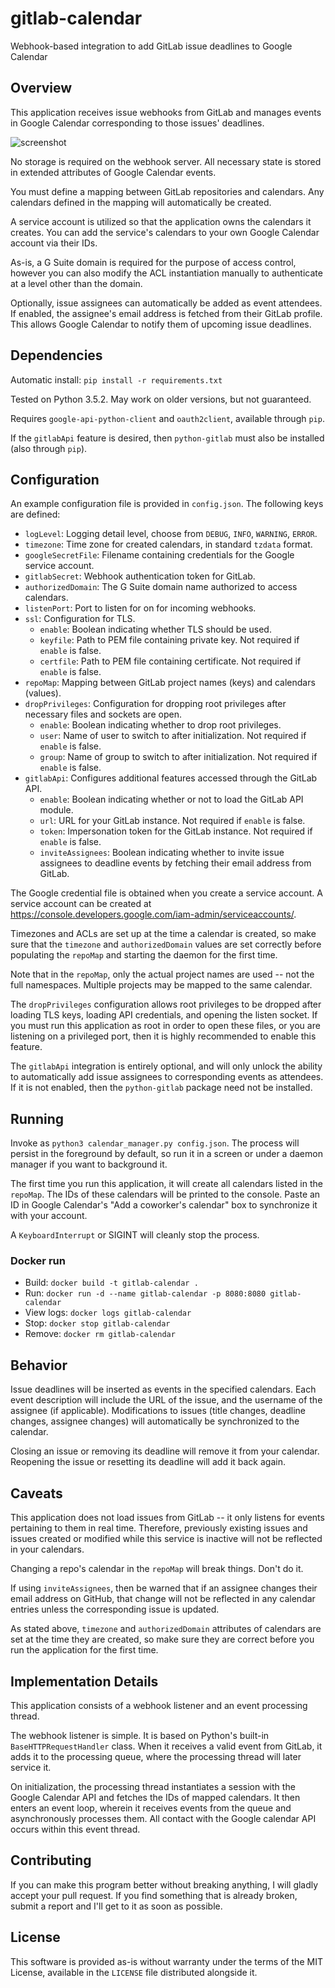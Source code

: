 # gitlab-calendar
Webhook-based integration to add GitLab issue deadlines to Google Calendar

## Overview

This application receives issue webhooks from GitLab and manages events in
Google Calendar corresponding to those issues' deadlines.

![screenshot](http://i.imgur.com/A4AGrU1.png)

No storage is required on the webhook server. All necessary state is stored in
extended attributes of Google Calendar events.

You must define a mapping between GitLab repositories and calendars. Any
calendars defined in the mapping will automatically be created.

A service account is utilized so that the application owns the calendars it
creates. You can add the service's calendars to your own Google Calendar account
via their IDs.

As-is, a G Suite domain is required for the purpose of access control, however
you can also modify the ACL instantiation manually to authenticate at a level
other than the domain.

Optionally, issue assignees can automatically be added as event attendees. If
enabled, the assignee's email address is fetched from their GitLab profile. This
allows Google Calendar to notify them of upcoming issue deadlines.

## Dependencies

Automatic install: `pip install -r requirements.txt`

Tested on Python 3.5.2. May work on older versions, but not guaranteed.

Requires `google-api-python-client` and `oauth2client`, available through `pip`.

If the `gitlabApi` feature is desired, then `python-gitlab` must also be
installed (also through `pip`).

## Configuration

An example configuration file is provided in `config.json`. The following
keys are defined:

- `logLevel`: Logging detail level, choose from `DEBUG`, `INFO`, `WARNING`,
  `ERROR`.
- `timezone`: Time zone for created calendars, in standard `tzdata` format.
- `googleSecretFile`: Filename containing credentials for the Google service
  account.
- `gitlabSecret`: Webhook authentication token for GitLab.
- `authorizedDomain`: The G Suite domain name authorized to access calendars.
- `listenPort`: Port to listen for on for incoming webhooks.
- `ssl`: Configuration for TLS.
    - `enable`: Boolean indicating whether TLS should be used.
    - `keyfile`: Path to PEM file containing private key. Not required if
      `enable` is false.
    - `certfile`: Path to PEM file containing certificate. Not required if
      `enable` is false.
- `repoMap`: Mapping between GitLab project names (keys) and calendars (values).
- `dropPrivileges`: Configuration for dropping root privileges after necessary
  files and sockets are open.
   - `enable`: Boolean indicating whether to drop root privileges.
   - `user`: Name of user to switch to after initialization. Not required if
     `enable` is false.
   - `group`: Name of group to switch to after initialization. Not required if
     `enable` is false.
- `gitlabApi`: Configures additional features accessed through the GitLab API.
   - `enable`: Boolean indicating whether or not to load the GitLab API module.
   - `url`: URL for your GitLab instance. Not required if `enable` is false.
   - `token`: Impersonation token for the GitLab instance. Not required if
     `enable` is false.
   - `inviteAssignees`: Boolean indicating whether to invite issue assignees to
     deadline events by fetching their email address from GitLab.

The Google credential file is obtained when you create a service account. A
service account can be created at
https://console.developers.google.com/iam-admin/serviceaccounts/.

Timezones and ACLs are set up at the time a calendar is created, so make sure
that the `timezone` and `authorizedDomain` values are set correctly before
populating the `repoMap` and starting the daemon for the first time.

Note that in the `repoMap`, only the actual project names are used -- not the
full namespaces. Multiple projects may be mapped to the same calendar.

The `dropPrivileges` configuration allows root privileges to be dropped after
loading TLS keys, loading API credentials, and opening the listen socket. If you
must run this application as root in order to open these files, or you are
listening on a privileged port, then it is highly recommended to enable this
feature.

The `gitlabApi` integration is entirely optional, and will only unlock the
ability to automatically add issue assignees to corresponding events as
attendees. If it is not enabled, then the `python-gitlab` package need not be
installed.

## Running

Invoke as `python3 calendar_manager.py config.json`. The process will persist in
the foreground by default, so run it in a screen or under a daemon manager if
you want to background it.

The first time you run this application, it will create all calendars listed
in the `repoMap`. The IDs of these calendars will be printed to the console.
Paste an ID in Google Calendar's "Add a coworker's calendar" box to synchronize
it with your account.

A `KeyboardInterrupt` or SIGINT will cleanly stop the process.

### Docker run

- Build: `docker build -t gitlab-calendar .`
- Run: `docker run -d --name gitlab-calendar -p 8080:8080 gitlab-calendar`
- View logs: `docker logs gitlab-calendar`
- Stop: `docker stop gitlab-calendar`
- Remove: `docker rm gitlab-calendar`

## Behavior

Issue deadlines will be inserted as events in the specified calendars. Each
event description will include the URL of the issue, and the username of the
assignee (if applicable). Modifications to issues (title changes, deadline
changes, assignee changes) will automatically be synchronized to the calendar.

Closing an issue or removing its deadline will remove it from your calendar.
Reopening the issue or resetting its deadline will add it back again.

## Caveats

This application does not load issues from GitLab -- it only listens for events
pertaining to them in real time. Therefore, previously existing issues and
issues created or modified while this service is inactive will not be reflected
in your calendars.

Changing a repo's calendar in the `repoMap` will break things. Don't do it.

If using `inviteAssignees`, then be warned that if an assignee changes their
email address on GitHub, that change will not be reflected in any calendar
entries unless the corresponding issue is updated.

As stated above, `timezone` and `authorizedDomain` attributes of calendars
are set at the time they are created, so make sure they are correct before
you run the application for the first time.

## Implementation Details

This application consists of a webhook listener and an event processing thread.

The webhook listener is simple. It is based on Python's built-in
`BaseHTTPRequestHandler` class. When it receives a valid event from GitLab, it
adds it to the processing queue, where the processing thread will later service
it.

On initialization, the processing thread instantiates a session with the Google
Calendar API and fetches the IDs of mapped calendars. It then enters an event
loop, wherein it receives events from the queue and asynchronously processes
them. All contact with the Google calendar API occurs within this event thread.

## Contributing

If you can make this program better without breaking anything, I will gladly
accept your pull request. If you find something that is already broken, submit
a report and I'll get to it as soon as possible.

## License

This software is provided as-is without warranty under the terms of the MIT
License, available in the `LICENSE` file distributed alongside it.
